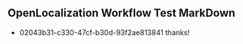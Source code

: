 ## OpenLocalization Workflow Test MarkDown
* 02043b31-c330-47cf-b30d-93f2ae813841 thanks!

<!--HONumber=Aug16_HO1-->


